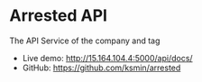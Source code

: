 # Arrested API
The API Service of the company and tag
* Live demo: http://15.164.104.4:5000/api/docs/
* GitHub: https://github.com/ksmin/arrested